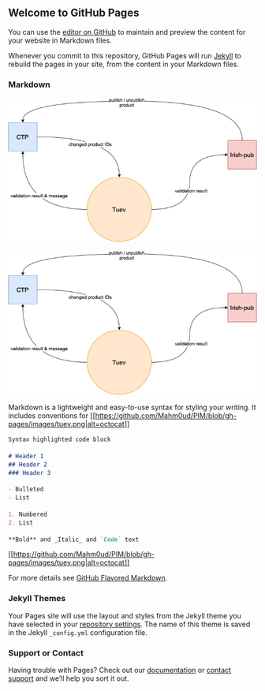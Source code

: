 ## Welcome to GitHub Pages

You can use the [editor on GitHub](https://github.com/Mahm0ud/PIM/edit/gh-pages/index.md) to maintain and preview the content for your website in Markdown files.

Whenever you commit to this repository, GitHub Pages will run [Jekyll](https://jekyllrb.com/) to rebuild the pages in your site, from the content in your Markdown files.

### Markdown
![Image](https://raw.githubusercontent.com/Mahm0ud/PIM/gh-pages/images/tuev.png)

<img src="images/tuev.png" alt=""> </div>

Markdown is a lightweight and easy-to-use syntax for styling your writing. It includes conventions for
[[https://github.com/Mahm0ud/PIM/blob/gh-pages/images/tuev.png|alt=octocat]]
```markdown
Syntax highlighted code block

# Header 1
## Header 2
### Header 3

- Bulleted
- List

1. Numbered
2. List

**Bold** and _Italic_ and `Code` text
```
[[https://github.com/Mahm0ud/PIM/blob/gh-pages/images/tuev.png|alt=octocat]]

For more details see [GitHub Flavored Markdown](https://guides.github.com/features/mastering-markdown/).

### Jekyll Themes

Your Pages site will use the layout and styles from the Jekyll theme you have selected in your [repository settings](https://github.com/Mahm0ud/PIM/settings/pages). The name of this theme is saved in the Jekyll `_config.yml` configuration file.

### Support or Contact

Having trouble with Pages? Check out our [documentation](https://docs.github.com/categories/github-pages-basics/) or [contact support](https://support.github.com/contact) and we’ll help you sort it out.
